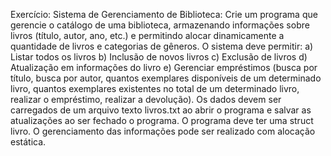   Exercício: Sistema de Gerenciamento de Biblioteca: Crie um programa que gerencie o catálogo de uma biblioteca, armazenando informações sobre livros (título, autor, ano, etc.) e permitindo alocar dinamicamente a
quantidade de livros e categorias de gêneros. O sistema deve permitir:
a) Listar todos os livros
b) Inclusão de novos livros
c) Exclusão de livros
d) Atualização em informações do livro
e) Gerenciar empréstimos (busca por título, busca por autor, quantos exemplares disponíveis de um
determinado livro, quantos exemplares existentes no total de um determinado livro, realizar o
empréstimo, realizar a devolução).
  Os dados devem ser carregados de um arquivo texto livros.txt ao abrir o programa e salvar as atualizações
ao ser fechado o programa. O programa deve ter uma struct livro. O gerenciamento das informações pode
ser realizado com alocação estática.
